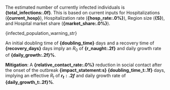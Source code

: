 The estimated number of currently infected individuals is **{total_infections:.0f}**. This is based on current inputs for
    Hospitalizations (**{current_hosp}**), Hospitalization rate (**{hosp_rate:.0%}**), Region size (**{S}**),
    and Hospital market share (**{market_share:.0%}**).

{infected_population_warning_str}

An initial doubling time of **{doubling_time}** days and a recovery time of **{recovery_days}** days imply an $R_0$ of
 **{r_naught:.2f}** and daily growth rate of **{daily_growth:.2f}%**.

**Mitigation**: A **{relative_contact_rate:.0%}** reduction in social contact after the onset of the
outbreak **{impact_statement:s} {doubling_time_t:.1f}** days, implying an effective $R_t$ of **${r_t:.2f}$**
and daily growth rate of **{daily_growth_t:.2f}%**.
